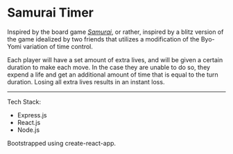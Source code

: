 
# Samurai Timer

Inspired by the board game [*Samurai*](https://www.boardgamegeek.com/boardgame/3/samurai), or rather, inspired by a blitz version of the game idealized by two friends that utilizes a modification of the Byo-Yomi variation of time control.

Each player will have a set amount of extra lives, and will be given a certain duration to make each move. In the case they are unable to do so, they expend a life and get an additional amount of time that is equal to the turn duration. Losing all extra lives results in an instant loss. 

---
Tech Stack:

 - Express.js
 - React.js
 - Node.js

Bootstrapped using create-react-app.
